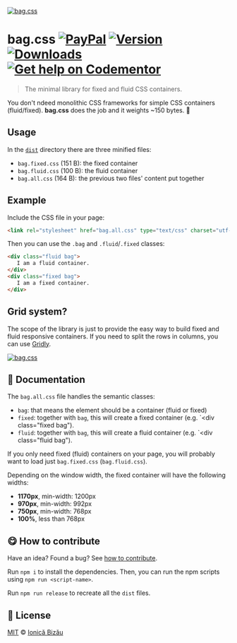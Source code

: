 
[![bag.css](http://i.imgur.com/3m0NMdB.png)](http://ionicabizau.github.io/bag.css/example/)

# bag.css [![PayPal](https://img.shields.io/badge/%24-paypal-f39c12.svg)][paypal-donations] [![Version](https://img.shields.io/npm/v/bag.css.svg)](https://www.npmjs.com/package/bag.css) [![Downloads](https://img.shields.io/npm/dt/bag.css.svg)](https://www.npmjs.com/package/bag.css) [![Get help on Codementor](https://cdn.codementor.io/badges/get_help_github.svg)](https://www.codementor.io/johnnyb?utm_source=github&utm_medium=button&utm_term=johnnyb&utm_campaign=github)

> The minimal library for fixed and fluid CSS containers.


You don't ndeed monolithic CSS frameworks for simple CSS containers (fluid/fixed). **bag.css** does the job and it weights ~150 bytes. :dizzy:

## Usage

In the [`dist`](/dist) directory there are three minified files:


 - `bag.fixed.css` (151 B): the fixed container
 - `bag.fluid.css` (100 B): the fluid container
 - `bag.all.css` (164 B): the previous two files' content put together

## Example

Include the CSS file in your page:

```html
<link rel="stylesheet" href="bag.all.css" type="text/css" charset="utf-8">
```

Then you can use the `.bag` and `.fluid`/`.fixed` classes:

```html
<div class="fluid bag">
   I am a fluid container.
</div>
<div class="fixed bag">
   I am a fixed container.
</div>
```
## Grid system?

The scope of the library is just to provide the easy way to
build fixed and fluid responsive containers. If you need to
split the rows in columns, you can use
[Gridly](https://github.com/IonicaBizau/gridly).


[![bag.css](http://i.imgur.com/mA8cdGx.png)](http://ionicabizau.github.io/bag.css/example/)

## :memo: Documentation


The `bag.all.css` file handles the semantic classes:


 - `bag`: that means the element should be a container (fluid or fixed)
 - `fixed`: together with `bag`, this will create a fixed container (e.g. `<div class="fixed bag").
 - `fluid`: together with `bag`, this will create a fluid container (e.g. `<div class="fluid bag").


If you only need fixed (fluid) containers on your page, you will probably want to load just `bag.fixed.css` (`bag.fluid.css`).


Depending on the window width, the fixed container will have the following widths:


 - **1170px**, min-width: 1200px
 - **970px**, min-width: 992px
 - **750px**, min-width: 768px
 - **100%**, less than 768px


## :yum: How to contribute
Have an idea? Found a bug? See [how to contribute][contributing].


Run `npm i` to install the dependencies. Then, you can run the npm scripts using `npm run <script-name>`.


Run `npm run release` to recreate all the `dist` files.



## :scroll: License

[MIT][license] © [Ionică Bizău][website]

[paypal-donations]: https://www.paypal.com/cgi-bin/webscr?cmd=_s-xclick&hosted_button_id=RVXDDLKKLQRJW
[donate-now]: http://i.imgur.com/6cMbHOC.png

[license]: http://showalicense.com/?fullname=Ionic%C4%83%20Biz%C4%83u%20%3Cbizauionica%40gmail.com%3E%20(http%3A%2F%2Fionicabizau.net)&year=2015#license-mit
[website]: http://ionicabizau.net
[contributing]: /CONTRIBUTING.md
[docs]: /DOCUMENTATION.md
